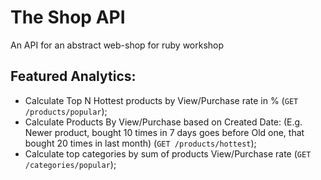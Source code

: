 # The Shop API
An API for an abstract web-shop for ruby workshop


## Featured Analytics:

- Calculate Top N Hottest products by View/Purchase rate in % (`GET /products/popular`);
- Calculate Products By View/Purchase based on Created Date: (E.g. Newer product, bought 10 times in 7 days goes before Old one, that bought 20 times in last month) (`GET /products/hottest`);
- Calculate top categories by sum of products View/Purchase rate (`GET /categories/popular`);
